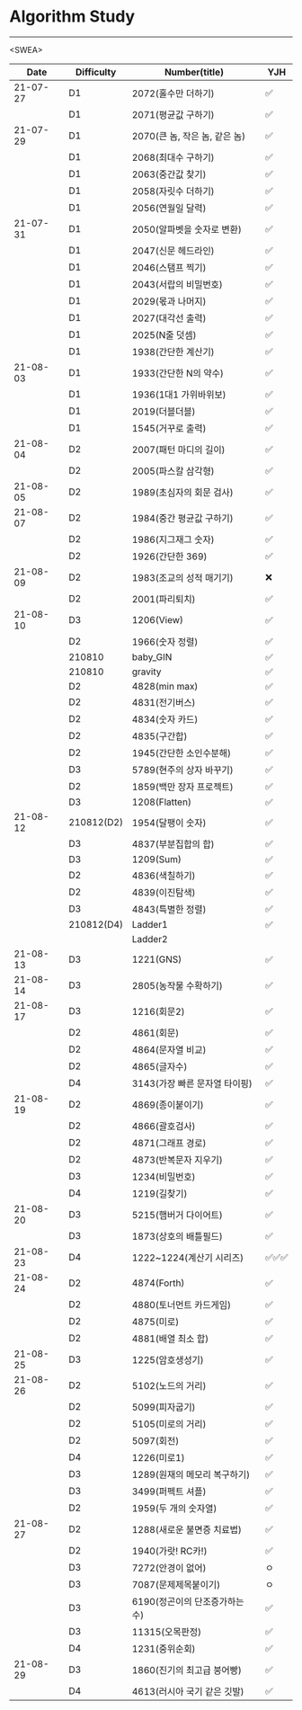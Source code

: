 # Algorithm Study

---



\<SWEA\>

| Date     | Difficulty | Number(title)                  | YJH  |
| -------- | ---------- | ------------------------------ | ---- |
| 21-07-27 | D1         | 2072(홀수만 더하기)            | ✅    |
|          | D1         | 2071(평균값 구하기)            | ✅    |
| 21-07-29 | D1         | 2070(큰 놈, 작은 놈, 같은 놈)  | ✅    |
|          | D1         | 2068(최대수 구하기)            | ✅    |
|          | D1         | 2063(중간값 찾기)              | ✅    |
|          | D1         | 2058(자릿수 더하기)            | ✅    |
|          | D1         | 2056(연월일 달력)              | ✅    |
| 21-07-31 | D1         | 2050(알파벳을 숫자로 변환)     | ✅    |
|          | D1         | 2047(신문 헤드라인)            | ✅    |
|          | D1         | 2046(스탬프 찍기)              | ✅    |
|          | D1         | 2043(서랍의 비밀번호)          | ✅    |
|          | D1         | 2029(몫과 나머지)              | ✅    |
|          | D1         | 2027(대각선 출력)              | ✅    |
|          | D1         | 2025(N줄 덧셈)                 | ✅    |
|          | D1         | 1938(간단한 계산기)            | ✅    |
| 21-08-03 | D1         | 1933(간단한 N의 약수)          | ✅    |
|          | D1         | 1936(1대1 가위바위보)          | ✅    |
|          | D1         | 2019(더블더블)                 | ✅    |
|          | D1         | 1545(거꾸로 출력)              | ✅    |
| 21-08-04 | D2         | 2007(패턴 마디의 길이)         | ✅    |
|          | D2         | 2005(파스칼 삼각형)            | ✅    |
| 21-08-05 | D2         | 1989(초심자의 회문 검사)       | ✅    |
| 21-08-07 | D2         | 1984(중간 평균값 구하기)       | ✅    |
|          | D2         | 1986(지그재그 숫자)            | ✅    |
|          | D2         | 1926(간단한 369)               | ✅    |
| 21-08-09 | D2         | 1983(조교의 성적 매기기)       | ❌    |
|          | D2         | 2001(파리퇴치)                 | ✅    |
| 21-08-10 | D3         | 1206(View)                     | ✅    |
|          | D2         | 1966(숫자 정렬)                | ✅    |
|          | 210810     | baby_GIN                       | ✅    |
|          | 210810     | gravity                        | ✅    |
|          | D2         | 4828(min max)                  | ✅    |
|          | D2         | 4831(전기버스)                 | ✅    |
|          | D2         | 4834(숫자 카드)                | ✅    |
|          | D2         | 4835(구간합)                   | ✅    |
|          | D2         | 1945(간단한 소인수분해)        | ✅    |
|          | D3         | 5789(현주의 상자 바꾸기)       | ✅    |
|          | D2         | 1859(백만 장자 프로젝트)       | ✅    |
|          | D3         | 1208(Flatten)                  | ✅    |
| 21-08-12 | 210812(D2) | 1954(달팽이 숫자)              | ✅    |
|          | D3         | 4837(부분집합의 합)            | ✅    |
|          | D3         | 1209(Sum)                      | ✅    |
|          | D2         | 4836(색칠하기)                 | ✅    |
|          | D2         | 4839(이진탐색)                 | ✅    |
|          | D3         | 4843(특별한 정렬)              | ✅    |
|          | 210812(D4) | Ladder1                        | ✅    |
|          |            | Ladder2                        |      |
| 21-08-13 | D3         | 1221(GNS)                      | ✅    |
| 21-08-14 | D3         | 2805(농작물 수확하기)          | ✅    |
| 21-08-17 | D3         | 1216(회문2)                    | ✅    |
|          | D2         | 4861(회문)                     | ✅    |
|          | D2         | 4864(문자열 비교)              | ✅    |
|          | D2         | 4865(글자수)                   | ✅    |
|          | D4         | 3143(가장 빠른 문자열 타이핑)  | ✅    |
| 21-08-19 | D2         | 4869(종이붙이기)               | ✅    |
|          | D2         | 4866(괄호검사)                 | ✅    |
|          | D2         | 4871(그래프 경로)              | ✅    |
|          | D2         | 4873(반복문자 지우기)          | ✅    |
|          | D3         | 1234(비밀번호)                 | ✅    |
|          | D4         | 1219(길찾기)                   | ✅    |
| 21-08-20 | D3         | 5215(햄버거 다이어트)          | ✅    |
|          | D3         | 1873(상호의 배틀필드)          | ✅    |
| 21-08-23 | D4         | 1222~1224(계산기 시리즈)       | ✅✅✅  |
| 21-08-24 | D2         | 4874(Forth)                    | ✅    |
|          | D2         | 4880(토너먼트 카드게임)        | ✅    |
|          | D2         | 4875(미로)                     | ✅    |
|          | D2         | 4881(배열 최소 합)             | ✅    |
| 21-08-25 | D3         | 1225(암호생성기)               | ✅    |
| 21-08-26 | D2         | 5102(노드의 거리)              | ✅    |
|          | D2         | 5099(피자굽기)                 | ✅    |
|          | D2         | 5105(미로의 거리)              | ✅    |
|          | D2         | 5097(회전)                     | ✅    |
|          | D4         | 1226(미로1)                    | ✅    |
|          | D3         | 1289(원재의 메모리 복구하기)   | ✅    |
|          | D3         | 3499(퍼펙트 셔플)              | ✅    |
|          | D2         | 1959(두 개의 숫자열)           | ✅    |
| 21-08-27 | D2         | 1288(새로운 불면증 치료법)     | ✅    |
|          | D2         | 1940(가랏! RC카!)              | ✅    |
|          | D3         | 7272(안경이 없어)              | ㅇ   |
|          | D3         | 7087(문제제목붙이기)           | ㅇ   |
|          | D3         | 6190(정곤이의 단조증가하는 수) | ✅    |
|          | D3         | 11315(오목판정)                | ✅    |
|          | D4         | 1231(중위순회)                 | ✅    |
| 21-08-29 | D3         | 1860(진기의 최고급 붕어빵)     | ✅    |
|          | D4         | 4613(러시아 국기 같은 깃발)    | ✅    |